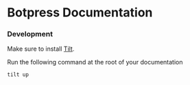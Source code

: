 # Botpress Documentation

### Development

Make sure to install [Tilt](https://tilt.dev/).

Run the following command at the root of your documentation

```
tilt up
```
